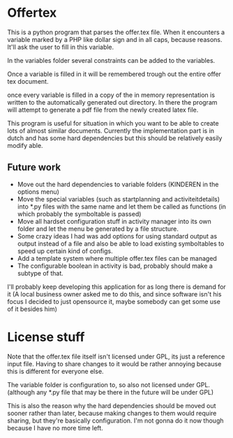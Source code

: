 # Offertex
This is a python program that parses the offer.tex file.
When it encounters a variable marked by a PHP like dollar sign and in
all caps, because reasons. It'll ask the user to fill in this variable.

In the variables folder several constraints can be added to the variables.

Once a variable is filled in it will be remembered trough out the entire offer
tex document.

once every variable is filled in a copy of the in memory representation is written
to the automatically generated out directory.
In there the program will attempt to generate a pdf file from the newly created
latex file.

This program is useful for situation in which you want to be able to create lots
of almost similar documents. Currently the implementation part is in dutch
and has some hard dependencies but this should be relatively easily modify able.

## Future work

* Move out the hard dependencies to variable folders (KINDEREN in the options menu)
* Move the special variables (such as startplanning and activiteitdetails) into \*.py
files with the same name and let them be called as functions (in which probably
the symboltable is passed)
* Move all hardset configuration stuff in activity manager into its own folder and
let the menu be generated by a file structure.
* Some crazy ideas I had was add options for using standard output as output instead
of a file and also be able to load existing symboltables to speed up
certain kind of configs.
* Add a template system where multiple offer.tex files can be managed
* The configurable boolean in activity is bad, probably should make a subtype
 of that.

I'll probably keep developing this application for as long there is demand for it
(A local business owner asked me to do this, and since software isn't his
focus I decided to just opensource it, maybe somebody can get some use of it besides him)

# License stuff
Note that the offer.tex file itself isn't licensed under GPL, its just a
reference input file. Having to share changes to it would be rather annoying
because this is different for everyone else.

The variable folder is configuration to, so also not licensed under GPL. (although
any \*.py file that may be there in the future will be under GPL)

This is also the reason why the hard dependencies should be moved out sooner
rather than later, because making changes to them would require  sharing, but they're
basically configuration. I'm not gonna do it now though because I have no
more time left.

